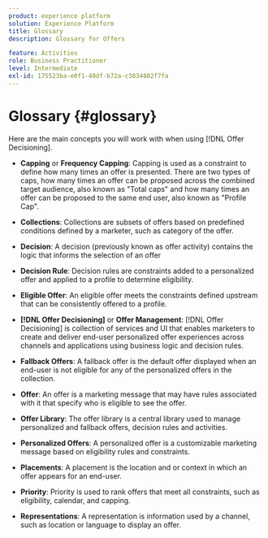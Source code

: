 ```yaml
---
product: experience platform
solution: Experience Platform
title: Glossary
description: Glossary for Offers

feature: Activities
role: Business Practitioner
level: Intermediate
exl-id: 175523ba-e0f1-40df-b72a-c3834802f7fa
---
```

# Glossary {#glossary}

Here are the main concepts you will work with when using [!DNL Offer Decisioning]. 

* **Capping** or **Frequency Capping**: Capping is used as a constraint to define how many times an offer is presented. There are two types of caps, how many times an offer can be proposed across the combined target audience, also known as "Total caps" and how many times an offer can be proposed to the same end user, also known as "Profile Cap".

* **Collections**: Collections are subsets of offers based on predefined conditions defined by a marketer, such as category of the offer.

* **Decision**: A decision (previously known as offer activity) contains the logic that informs the selection of an offer

* **Decision Rule**: Decision rules are constraints added to a personalized offer and applied to a profile to determine eligibility.

* **Eligible Offer**: An eligible offer meets the constraints defined upstream that can be consistently offered to a profile.

* **[!DNL Offer Decisioning]** or **Offer Management**: [!DNL Offer Decisioning] is collection of services and UI that enables marketers to create and deliver end-user personalized offer experiences across channels and applications using business logic and decision rules.

* **Fallback Offers**: A fallback offer is the default offer displayed when an end-user is not eligible for any of the personalized offers in the collection.

* **Offer**: An offer is a marketing message that may have rules associated with it that specify who is eligible to see the offer.

* **Offer Library**: The offer library is a central library used to manage personalized and fallback offers, decision rules and activities.

* **Personalized Offers**: A personalized offer is a customizable marketing message based on eligibility rules and constraints.

* **Placements**: A placement is the location and or context in which an offer appears for an end-user.

* **Priority**: Priority is used to rank offers that meet all constraints, such as eligibility, calendar, and capping.

* **Representations**: A representation is information used by a channel, such as location or language to display an offer.
